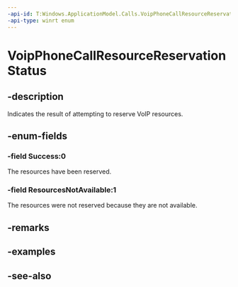 ```yaml
---
-api-id: T:Windows.ApplicationModel.Calls.VoipPhoneCallResourceReservationStatus
-api-type: winrt enum
---
```


<!-- Enumeration syntax
public enum Windows.ApplicationModel.Calls.VoipPhoneCallResourceReservationStatus : int
-->

# VoipPhoneCallResourceReservationStatus

## -description
Indicates the result of attempting to reserve VoIP resources.

## -enum-fields
### -field Success:0
The resources have been reserved.

### -field ResourcesNotAvailable:1
The resources were not reserved because they are not available.


## -remarks

## -examples

## -see-also